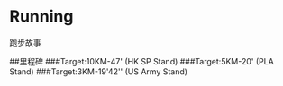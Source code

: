 # Running
跑步故事

##里程碑
###Target:10KM-47' (HK SP Stand)
###Target:5KM-20' (PLA Stand)
###Target:3KM-19'42'' (US Army Stand)
